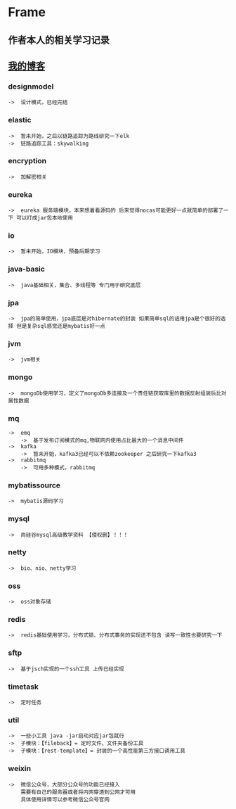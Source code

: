 # Frame

## 作者本人的相关学习记录

## [我的博客]('https://blog.csdn.net/qq_44872787')

### designmodel
    ->  设计模式，已经完结
### elastic
    ->  暂未开始，之后以链路追踪为路线研究一下elk
    ->  链路追踪工具：skywalking
### encryption
    ->  加解密相关
### eureka
    ->  eureka 服务端模块，本来想着看源码的 后来觉得nocas可能更好一点就简单的部署了一下 可以打成jar包本地使用
### io
    ->  暂未开始，IO模块，预备后期学习
### java-basic
    ->  java基础相关，集合、多线程等 专门用于研究底层
### jpa
    ->  jpa的简单使用，jpa底层是对hibernate的封装 如果简单sql的话用jpa是个很好的选择 但是复杂sql感觉还是mybatis好一点
### jvm
    ->  jvm相关
### mongo
    ->  mongoDb使用学习，定义了mongoDb多连接及一个责任链获取库里的数据反射组装后比对属性数据
### mq
    ->  emq
        ->  基于发布订阅模式的mq,物联网内使用占比最大的一个消息中间件
    ->  kafka
        ->  暂未开始，kafka3已经可以不依赖zookeeper 之后研究一下kafka3
    ->  rabbitmq
        ->  可用多种模式，rabbitmq
### mybatissource
    ->  mybatis源码学习
### mysql
    ->  尚硅谷mysql高级教学资料 【侵权删】！！！
### netty
    ->  bio、nio、netty学习
### oss
    ->  oss对象存储
### redis
    ->  redis基础使用学习，分布式锁、分布式事务的实现还不包含 读写一致性也要研究一下
### sftp
    ->  基于jsch实现的一个ssh工具 上传已经实现
### timetask
    ->  定时任务
### util
    ->  一些小工具 java -jar启动对应jar包就行
    ->  子模块：【fileback】= 定时文件、文件夹备份工具
    ->  子模块：【rest-template】= 封装的一个高性能第三方接口调用工具
### weixin
    ->  微信公众号，大部分公众号的功能已经接入
        需要有自己的服务器或者将内网穿透到公网才可用
        具体使用详情可以参考微信公众号官网
